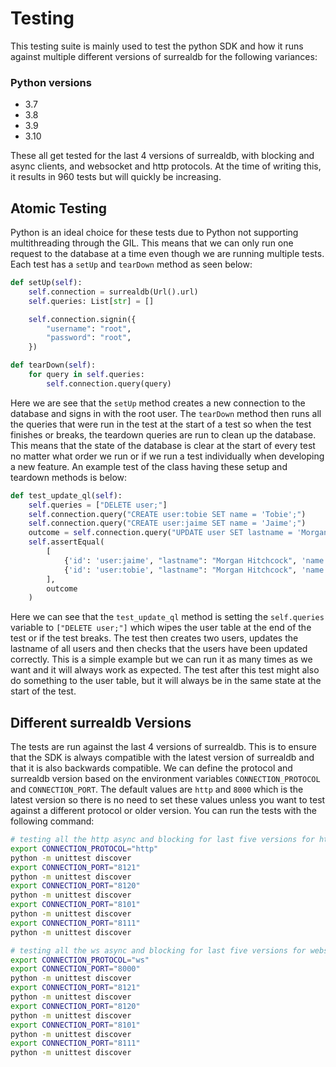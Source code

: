 # Testing

This testing suite is mainly used to test the python SDK and how it runs against multiple different versions of
surrealdb for the following variances:

### Python versions

- 3.7
- 3.8
- 3.9
- 3.10

These all get tested for the last 4 versions of surrealdb, with blocking and async clients, and websocket and http
protocols. At the time of writing this, it results in 960 tests but will quickly be increasing.

## Atomic Testing
Python is an ideal choice for these tests due to Python not supporting multithreading through the GIL. This means
that we can only run one request to the database at a time even though we are running multiple tests. Each test
has a `setUp` and `tearDown` method as seen below:

```python
def setUp(self):
    self.connection = surrealdb(Url().url)
    self.queries: List[str] = []

    self.connection.signin({
        "username": "root",
        "password": "root",
    })

def tearDown(self):
    for query in self.queries:
        self.connection.query(query)
```
Here we are see that the `setUp` method creates a new connection to the database and signs in with the root user. The
`tearDown` method then runs all the queries that were run in the test at the start of a test so when the test finishes
or breaks, the teardown queries are run to clean up the database. This means that the state of the database is clear
at the start of every test no matter what order we run or if we run a test individually when developing a new feature.
An example test of the class having these setup and teardown methods is below:

```python
def test_update_ql(self):
    self.queries = ["DELETE user;"]
    self.connection.query("CREATE user:tobie SET name = 'Tobie';")
    self.connection.query("CREATE user:jaime SET name = 'Jaime';")
    outcome = self.connection.query("UPDATE user SET lastname = 'Morgan Hitchcock';")
    self.assertEqual(
        [
            {'id': 'user:jaime', "lastname": "Morgan Hitchcock", 'name': 'Jaime'},
            {'id': 'user:tobie', "lastname": "Morgan Hitchcock", 'name': 'Tobie'}
        ],
        outcome
    )
```
Here we can see that the `test_update_ql` method is setting the `self.queries` variable to `["DELETE user;"]` which
wipes the user table at the end of the test or if the test breaks. The test then creates two users, updates the
lastname of all users and then checks that the users have been updated correctly. This is a simple example but we can
run it as many times as we want and it will always work as expected. The test after this test might also do something
to the user table, but it will always be in the same state at the start of the test.

## Different surrealdb Versions
The tests are run against the last 4 versions of surrealdb. This is to ensure that the SDK is always compatible with
the latest version of surrealdb and that it is also backwards compatible. We can define the protocol and surrealdb
version based on the environment variables `CONNECTION_PROTOCOL` and `CONNECTION_PORT`. The default values are `http`
and `8000` which is the latest version so there is no need to set these values unless you want to test against a
different protocol or older version. You can run the tests with the following command:

```bash
# testing all the http async and blocking for last five versions for http
export CONNECTION_PROTOCOL="http"
python -m unittest discover
export CONNECTION_PORT="8121"
python -m unittest discover
export CONNECTION_PORT="8120"
python -m unittest discover
export CONNECTION_PORT="8101"
python -m unittest discover
export CONNECTION_PORT="8111"
python -m unittest discover

# testing all the ws async and blocking for last five versions for websocket
export CONNECTION_PROTOCOL="ws"
export CONNECTION_PORT="8000"
python -m unittest discover
export CONNECTION_PORT="8121"
python -m unittest discover
export CONNECTION_PORT="8120"
python -m unittest discover
export CONNECTION_PORT="8101"
python -m unittest discover
export CONNECTION_PORT="8111"
python -m unittest discover
```
